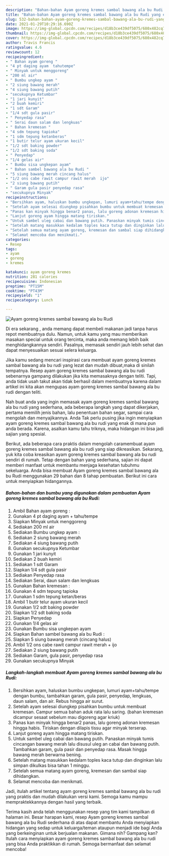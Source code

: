 ```yaml
---
description: "Bahan-bahan Ayam goreng kremes sambal bawang ala bu Rudi yang enak Untuk Jualan"
title: "Bahan-bahan Ayam goreng kremes sambal bawang ala bu Rudi yang enak Untuk Jualan"
slug: 532-bahan-bahan-ayam-goreng-kremes-sambal-bawang-ala-bu-rudi-yang-enak-untuk-jualan
date: 2021-01-29T10:29:16.690Z
image: https://img-global.cpcdn.com/recipes/d18b3ce439df5075/680x482cq70/ayam-goreng-kremes-sambal-bawang-ala-bu-rudi-foto-resep-utama.jpg
thumbnail: https://img-global.cpcdn.com/recipes/d18b3ce439df5075/680x482cq70/ayam-goreng-kremes-sambal-bawang-ala-bu-rudi-foto-resep-utama.jpg
cover: https://img-global.cpcdn.com/recipes/d18b3ce439df5075/680x482cq70/ayam-goreng-kremes-sambal-bawang-ala-bu-rudi-foto-resep-utama.jpg
author: Travis Francis
ratingvalue: 4.6
reviewcount: 12
recipeingredient:
- " Bahan ayam goreng "
- "4 pt daging ayam  tahutempe"
- " Minyak untuk menggoreng"
- "200 ml air"
- " Bumbu ungkep ayam "
- "2 siung bawang merah"
- "4 siung bawang putih"
- "secukupnya Ketumbar"
- "1 jari kunyit"
- "2 buah kemiri"
- "1 sdt Garam"
- "1/4 sdt gula pasir"
- " Penyedap rasa"
- " Serai daun salam dan lengkuas"
- " Bahan kremesan "
- "4 sdm tepung tapioka"
- "1 sdm tepung ketanberas"
- "1 butir telur ayam ukuran kecil"
- "1/2 sdt baking powder"
- "1/2 sdt baking soda"
- " Penyedap"
- "1/4 gelas air"
- " Bumbu sisa ungkepan ayam"
- " Bahan sambel bawang ala bu Rudi "
- "5 siung bawang merah cincang halus"
- "1/2 ons cabe rawit campur rawit merah  ijo"
- "2 siung bawang putih"
- " Garam gula pasir penyedap rasa"
- "secukupnya Minyak"
recipeinstructions:
- "Bersihkan ayam, haluskan bumbu ungkepan, lumuri ayam+tahu/tempe dengan bumbu, tambahkan garam, gula pasir, penyedap, lengkuas, daun salam, dan air. Rebus hingga air surut."
- "Setelah ayam selesai diungkep pisahkan bumbu untuk membuat kremesan. Campur semua bahan aduk rata lalu saring. (bahan kremesan dicampur sesaat sebelum mau digoreng agar kriuk)"
- "Panas kan minyak hingga benar2 panas, lalu goreng adonan kremesan hingga habis. Tiriskan dengan dilapis tissu agar minyak terserap."
- "Lanjut goreng ayam hingga matang tiriskan."
- "Untuk sambel uleg cabai dan bawang putih. Panaskan minyak tumis cincangan bawang merah lalu disusul uleg an cabai dan bawang putih. Tambahkan garam, gula pasir dan penyedap rasa. Masak hingga bawang merah berwarna bening."
- "Setelah matang masukkan kedalam toples kaca tutup dan dinginkan lalu simpan dikulkas bisa tahan 1 minggu."
- "Setelah semua matang ayam goreng, kremesan dan sambal siap dihidangkan."
- "Selamat mencoba dan menikmati."
categories:
- Resep
tags:
- ayam
- goreng
- kremes

katakunci: ayam goreng kremes 
nutrition: 281 calories
recipecuisine: Indonesian
preptime: "PT15M"
cooktime: "PT43M"
recipeyield: "1"
recipecategory: Lunch

---
```



![Ayam goreng kremes sambal bawang ala bu Rudi](https://img-global.cpcdn.com/recipes/d18b3ce439df5075/680x482cq70/ayam-goreng-kremes-sambal-bawang-ala-bu-rudi-foto-resep-utama.jpg)

Di era  sekarang , anda memang dapat membeli makanan jadi tanpa harus repot membuatnya dulu. Namun, untuk kamu yang mau memberikan masakan special untuk orang tercinta, maka anda memang lebih baik menghidangkannya sendiri. Pasalnya, memasak sendiri jauh lebih sehat dan dapat menyesuaikan sesuai selera keluarga.

Jika kamu sedang mencari inspirasi cara membuat ayam goreng kremes sambal bawang ala bu rudi yang lezat dan mudah dibuat,maka di sinilah tempatnya. Resep ayam goreng kremes sambal bawang ala bu rudi  sebenarnya gampang dilakukan jika kita memasaknya dengan teliti. Tapi, anda tidak usah takut akan tidak berhasil dalam membuatnya 
karena dalam artikel ini kita akan mengupas ayam goreng kremes sambal bawang ala bu rudi dengan teliti.  



Nah buat anda yang ingin memasak ayam goreng kremes sambal bawang ala bu rudi yang sederhana, ada beberapa langkah yang dapat dikerjakan, pertama memilih jenis bahan, lalu penentuan bahan segar, sampai cara mengolah dan menyajikannya. Anda Tak perlu pusing jika ingin menyiapkan ayam goreng kremes sambal bawang ala bu rudi yang enak di mana pun anda berada. Karena, asalkan kamu  tahu triknya, maka hidangan ini bisa jadi sajian yang spesial.

Berikut, ada beberapa cara praktis  dalam mengolah caramembuat ayam goreng kremes sambal bawang ala bu rudi yang siap dikreasikan. Sekarang, yuk kita coba kreasikan ayam goreng kremes sambal bawang ala bu rudi sendiri di rumah. Tetap dengan bahan yang sederhana, sajian ini dapat memberi manfaat untuk membantu menjaga kesehatan tubuhmu sekeluarga. Anda bisa membuat Ayam goreng kremes sambal bawang ala bu Rudi menggunakan 29 bahan dan 8 tahap pembuatan. Berikut ini cara untuk menyiapkan hidangannya.

<!--inarticleads1-->

##### Bahan-bahan dan bumbu yang digunakan dalam pembuatan Ayam goreng kremes sambal bawang ala bu Rudi:

1. Ambil  Bahan ayam goreng :
1. Gunakan 4 pt daging ayam + tahu/tempe
1. Siapkan  Minyak untuk menggoreng
1. Sediakan 200 ml air
1. Sediakan  Bumbu ungkep ayam :
1. Sediakan 2 siung bawang merah
1. Sediakan 4 siung bawang putih
1. Gunakan secukupnya Ketumbar
1. Gunakan 1 jari kunyit
1. Sediakan 2 buah kemiri
1. Sediakan 1 sdt Garam
1. Siapkan 1/4 sdt gula pasir
1. Sediakan  Penyedap rasa
1. Sediakan  Serai, daun salam dan lengkuas
1. Gunakan  Bahan kremesan :
1. Gunakan 4 sdm tepung tapioka
1. Gunakan 1 sdm tepung ketan/beras
1. Ambil 1 butir telur ayam ukuran kecil
1. Gunakan 1/2 sdt baking powder
1. Siapkan 1/2 sdt baking soda
1. Siapkan  Penyedap
1. Gunakan 1/4 gelas air
1. Gunakan  Bumbu sisa ungkepan ayam
1. Siapkan  Bahan sambel bawang ala bu Rudi :
1. Siapkan 5 siung bawang merah (cincang halus)
1. Ambil 1/2 ons cabe rawit campur rawit merah + ijo
1. Sediakan 2 siung bawang putih
1. Sediakan  Garam, gula pasir, penyedap rasa
1. Gunakan secukupnya Minyak




<!--inarticleads2-->

##### Langkah-langkah membuat Ayam goreng kremes sambal bawang ala bu Rudi:

1. Bersihkan ayam, haluskan bumbu ungkepan, lumuri ayam+tahu/tempe dengan bumbu, tambahkan garam, gula pasir, penyedap, lengkuas, daun salam, dan air. Rebus hingga air surut.
1. Setelah ayam selesai diungkep pisahkan bumbu untuk membuat kremesan. Campur semua bahan aduk rata lalu saring. (bahan kremesan dicampur sesaat sebelum mau digoreng agar kriuk)
1. Panas kan minyak hingga benar2 panas, lalu goreng adonan kremesan hingga habis. Tiriskan dengan dilapis tissu agar minyak terserap.
1. Lanjut goreng ayam hingga matang tiriskan.
1. Untuk sambel uleg cabai dan bawang putih. Panaskan minyak tumis cincangan bawang merah lalu disusul uleg an cabai dan bawang putih. Tambahkan garam, gula pasir dan penyedap rasa. Masak hingga bawang merah berwarna bening.
1. Setelah matang masukkan kedalam toples kaca tutup dan dinginkan lalu simpan dikulkas bisa tahan 1 minggu.
1. Setelah semua matang ayam goreng, kremesan dan sambal siap dihidangkan.
1. Selamat mencoba dan menikmati.




Jadi, itulah artikel tentang  ayam goreng kremes sambal bawang ala bu rudi  yang praktis dan mudah dilakukan versi kami. Semoga kamu mampu mempraktekkannya dengan hasil yang terbaik. 

Terima kasih anda telah menggunakan resep yang tim kami tampilkan di halaman ini. Besar harapan kami, resep  Ayam goreng kremes sambal bawang ala bu Rudi sederhana di atas dapat membantu Anda menyiapkan hidangan yang sedap untuk keluarga/teman ataupun menjadi ide bagi Anda yang berkeinginan untuk berjualan makanan. Gimana nih? Gampang kan? Itulah cara menyiapkan ayam goreng kremes sambal bawang ala bu rudi yang bisa Anda praktikkan di rumah. Semoga bermanfaat dan selamat mencoba!

